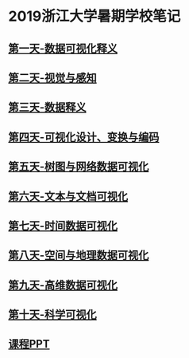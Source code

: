# 2019浙江大学暑期学校笔记
## [第一天-数据可视化释义](/first_day_file/first_day_notes.md)
## [第二天-视觉与感知](/second_day_file/second_day_notes.md)
## [第三天-数据释义](/third_day_files/third_day_files.md)
## [第四天-可视化设计、变换与编码](/fourth_day_files/fourth_day_notes.md)
## [第五天-树图与网络数据可视化](/fifth_day_files/fifth_day_notes.md)
## [第六天-文本与文档可视化](/six_day_files/sixth_day_notes.md)
## [第七天-时间数据可视化](/seven_day_files/seventh_day_notes.md)
## [第八天-空间与地理数据可视化](/eighth_day_files/eighth_day_readme.md)
## [第九天-高维数据可视化](/ninth_day_files/ninth_day_notes.md)
## [第十天-科学可视化](/tenth_day_files/tenth_day_notes.md)
## [课程PPT](/PPT/PPT_readme.md)
